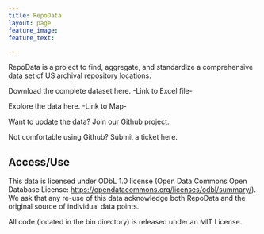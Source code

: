 ```yaml
---
title: RepoData
layout: page
feature_image:
feature_text:

---
```


RepoData is a project to find, aggregate, and standardize a comprehensive data set of US archival repository locations. 

Download the complete dataset here. -Link to Excel file-

Explore the data here. -Link to Map-

Want to update the data? Join our Github project.

Not comfortable using Github? Submit a ticket here. 

## Access/Use

This data is licensed under ODbL 1.0 license (Open Data Commons Open Database License: https://opendatacommons.org/licenses/odbl/summary/). We ask that any re-use of this data acknowledge both RepoData and the original source of individual data points.

All code (located in the bin directory) is released under an MIT License.
